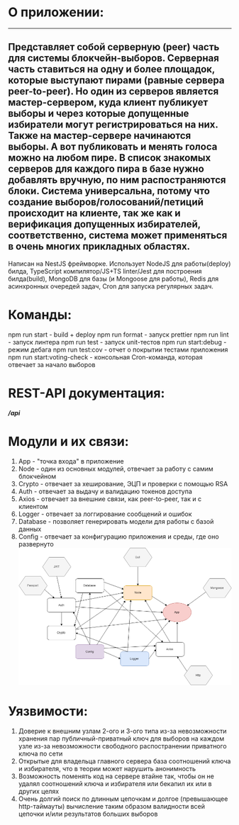 О приложении:
=====================
---
Представляет собой серверную (peer) часть для системы блокчейн-выборов. Серверная часть ставиться на одну и более площадок, которые выступают пирами (равные сервера peer-to-peer). Но один из серверов является мастер-сервером, куда клиент публикует выборы и через которые допущенные избиратели могут регистрироваться на них. Также на мастер-сервере начинаются выборы. А вот публиковать и менять голоса можно на любом пире. В список знакомых серверов для каждого пира в базе нужно добавлять вручную, по ним распостраняются блоки.
Система универсальна, потому что создание выборов/голосований/петиций происходит на клиенте, так же как и верификация допущенных избирателей, соответственно, система может применяться в очень многих прикладных областях.
---
Написан на NestJS фреймворке.
Использует NodeJS для работы(deploy) билда, TypeScript компилятор/JS+TS linter/Jest для построения билда(build), MongoDB для базы (и Mongoose для работы), Redis для асинхронных очередей задач, Cron для запуска регулярных задач.

Команды:
=====================
npm run start - build + deploy
npm run format - запуск prettier
npm run lint - запуск линтера
npm run test - запуск unit-тестов
npm run start:debug - режим дебага
npm run test:cov - отчет о покрытии тестами приложения
npm run start:voting-check - консольная Cron-команда, которая отвечает за начало выборов

REST-API документация:
=====================
***/api***

Модули и их связи:
=====================
1. App - "точка входа" в приложение
2. Node - один из основных модулей, отвечает за работу с самим блокчейном
3. Crypto - отвечает за хеширование, ЭЦП и проверки с помощью RSA
4. Auth - отвечает за выдачу и валидацию токенов доступа
5. Axios - отвечает за внешние связи, как peer-to-peer, так и с клиентом
6. Logger - отвечает за логгирование сообщений и ошибок
7. Database - позволяет генерировать модели для работы с базой данных
8. Config - отвечает за конфигурацию приложения и среды, где оно развернуто
![Архитектура модулей приложения](https://github.com/yak4995/blockchain-voting-server-side/blob/master/BCVS-arch.png)

Уязвимости:
=====================
1. Доверие к внешним узлам 2-ого и 3-ого типа из-за невозможности хранения пар публичный-приватный ключ для выборов на каждом узле из-за невозможности свободного распостранении приватного ключа по сети
2. Открытые для владельца главного сервера база соотношений ключа и избирателя, что в теории может нарушить анонимность
3. Возможность поменять код на сервере втайне так, чтобы он не удалял соотношений ключа и избирателя или бекапил их или в других целях 
4. Очень долгий поиск по длинным цепочкам и долгое (превышающее http-таймауты) вычисление таким образом валидности всей цепочки и/или результатов больших выборов